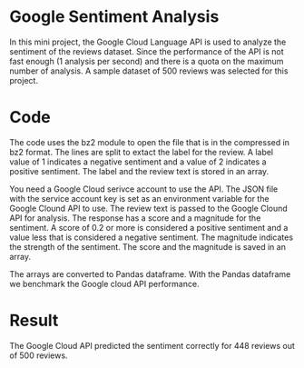 # Google Sentiment Analysis
In this mini project, the Google Cloud Language API is used to analyze the sentiment of the reviews dataset. Since the performance of the API is not fast enough (1 analysis per second) and there is a quota on the maximum number of analysis. A sample dataset of 500 reviews was selected for this project. 

# Code
The code uses the bz2 module to open the file that is in the compressed in bz2 format. The lines are split to extact the label for the review. A label value of 1 indicates a negative sentiment and a value of 2 indicates a positive sentiment. The label and the review text is stored in an array.

You need a Google Cloud serivce account to use the API. The JSON file with the service account key is set as an environment variable for the Google Clound API to use. The review text is passed to the Google Clound API for analysis. The response has a score and a magnitude for the sentiment. A score of 0.2 or more is considered a positive sentiment and a value less that is considered a negative sentiment. The magnitude indicates the strength of the sentiment.  The score and the magnitude is saved in an array.

The arrays are converted to Pandas dataframe. With the Pandas dataframe we benchmark the Google cloud API performance. 

# Result
The Google Cloud API predicted the sentiment correctly for 448 reviews out of 500 reviews. 
